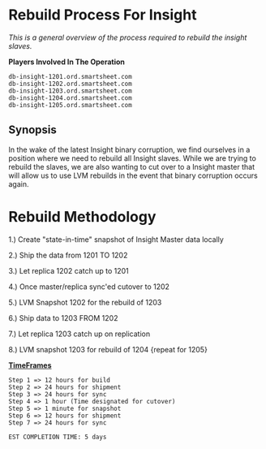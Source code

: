 # Rebuild Process For Insight

<i>This is a general overview of the process required to rebuild the insight slaves.</i>

<b>Players Involved In The Operation</b>

```
db-insight-1201.ord.smartsheet.com
db-insight-1202.ord.smartsheet.com
db-insight-1203.ord.smartsheet.com
db-insight-1204.ord.smartsheet.com
db-insight-1205.ord.smartsheet.com
```

## Synopsis

In the wake of the latest Insight binary corruption, we find ourselves in a position where we need to rebuild all Insight slaves. While we are trying to rebuild the slaves, we are also wanting to cut over to a Insight master that will allow us to use LVM rebuilds in the event that binary corruption occurs again.

# Rebuild Methodology

1.) Create "state-in-time" snapshot of Insight Master data locally

2.) Ship the data from 1201 TO 1202

3.) Let replica 1202 catch up to 1201

4.) Once master/replica sync'ed cutover to 1202

5.) LVM Snapshot 1202 for the rebuild of 1203

6.) Ship data to 1203 FROM 1202

7.) Let replica 1203 catch up on replication

8.) LVM snapshot 1203 for rebuild of 1204 {repeat for 1205}

<b><u>TimeFrames</u></b>
```
Step 1 => 12 hours for build
Step 2 => 24 hours for shipment
Step 3 => 24 hours for sync
Step 4 => 1 hour (Time designated for cutover)
Step 5 => 1 minute for snapshot
Step 6 => 12 hours for shipment
Step 7 => 24 hours for sync

EST COMPLETION TIME: 5 days
```

